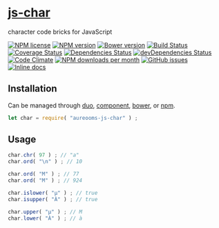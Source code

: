 [js-char](http://aureooms.github.io/js-char)
==

character code bricks for JavaScript

[![NPM license](http://img.shields.io/npm/l/aureooms-js-char.svg?style=flat)](https://raw.githubusercontent.com/aureooms/js-char/master/LICENSE)
[![NPM version](http://img.shields.io/npm/v/aureooms-js-char.svg?style=flat)](https://www.npmjs.org/package/aureooms-js-char)
[![Bower version](http://img.shields.io/bower/v/aureooms-js-char.svg?style=flat)](http://bower.io/search/?q=aureooms-js-char)
[![Build Status](http://img.shields.io/travis/aureooms/js-char.svg?style=flat)](https://travis-ci.org/aureooms/js-char)
[![Coverage Status](http://img.shields.io/coveralls/aureooms/js-char.svg?style=flat)](https://coveralls.io/r/aureooms/js-char)
[![Dependencies Status](http://img.shields.io/david/aureooms/js-char.svg?style=flat)](https://david-dm.org/aureooms/js-char#info=dependencies)
[![devDependencies Status](http://img.shields.io/david/dev/aureooms/js-char.svg?style=flat)](https://david-dm.org/aureooms/js-char#info=devDependencies)
[![Code Climate](http://img.shields.io/codeclimate/github/aureooms/js-char.svg?style=flat)](https://codeclimate.com/github/aureooms/js-char)
[![NPM downloads per month](http://img.shields.io/npm/dm/aureooms-js-char.svg?style=flat)](https://www.npmjs.org/package/aureooms-js-char)
[![GitHub issues](http://img.shields.io/github/issues/aureooms/js-char.svg?style=flat)](https://github.com/aureooms/js-char/issues)
[![Inline docs](http://inch-ci.org/github/aureooms/js-char.svg?branch=master&style=shields)](http://inch-ci.org/github/aureooms/js-char)

## Installation

Can be managed through [duo](https://github.com/duojs/duo),
[component](https://github.com/componentjs/component),
[bower](https://github.com/bower/bower), or
[npm](https://github.com/npm/npm).

```js
let char = require( "aureooms-js-char" ) ;
```

## Usage

```js
char.chr( 97 ) ; // "a"
char.ord( "\n" ) ; // 10

char.ord( "M" ) ; // 77
char.ord( "Μ" ) ; // 924

char.islower( "µ" ) ; // true
char.isupper( "À" ) ; // true

char.upper( "µ" ) ; // Μ
char.lower( "À" ) ; // à
```
